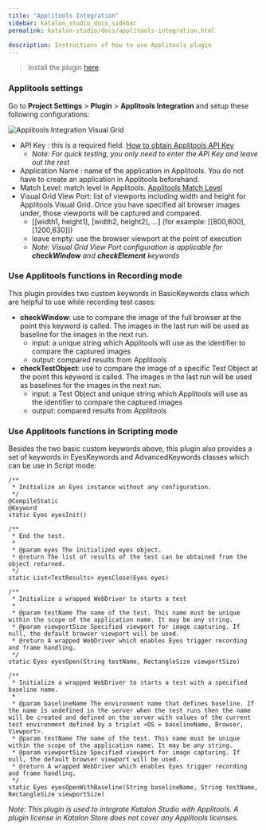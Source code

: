 ```yaml
---
title: "Applitools Integration"
sidebar: katalon_studio_docs_sidebar
permalink: katalon-studio/docs/applitools-integration.html

description: Instructions of how to use Applitools plugin
---
```

> Install the plugin [here](https://store.katalon.com/product/44/Applitools-Integration).


### Applitools settings
Go to **Project Settings** > **Plugin** > **Applitools Integration** and setup these following configurations:  

![Applitools Integration Visual Grid](https://i.ibb.co/swxnv8c/Applitools-Store-1.png)

* API Key : this is a required field. [How to obtain Applitools API Key](https://applitools.com/docs/topics/overview/obtain-api-key.html)  
     - *Note: For quick testing, you only need to enter the API Key and leave out the rest*
* Application Name :  name of the application in Applitools. You do not have to create an application in Applitools beforehand.  
* Match Level: match level in Applitools. [Applitools Match Level](https://applitools.com/docs/api/eyes-sdk/enums-gen/enum-global-matchlevel-selenium-java.html)
* Visual Grid View Port: list of viewports including width and height for Applitools Visual Grid. Once you have specified all browser images under, those viewports will be captured and compared.  
    - [[width1, height1], [width2, height2], ...] (for example: [[800,600],[1200,630]])
    - leave empty: use the browser viewport at the point of execution  
    - *Note: Visual Grid View Port configuration is applicable for **checkWindow** and **checkElement** keywords*
    
### Use Applitools functions in Recording mode
This plugin provides two custom keywords in BasicKeywords class which are helpful to use while recording test cases:
* **checkWindow**: use to compare the image of the full browser at the point this keyword is called. The images in the last run will be used as baseline for the images in the next run.
    - input: a unique string which Applitools will use as the identifier to compare the captured images
    - output: compared results from Applitools 
* **checkTestObject**:  use to compare the image of a specific Test Object  at the point this keyword is called. The images in the last run will be used as baselines for the images in the next run.
    - input: a Test Object and unique string which Applitools will use as the identifier to compare the captured images
    - output: compared results from Applitools 

### Use Applitools functions in Scripting mode
Besides the two basic custom keywords above, this plugin also provides a set of keywords in EyesKeywords and AdvancedKeywords classes which can be use in Script mode:

	/**
	 * Initialize an Eyes instance without any configuration.
	 */
	@CompileStatic
	@Keyword
	static Eyes eyesInit()

	/**
	 * End the test.
	 *
	 * @param eyes The initialized eyes object.
	 * @return The list of results of the test can be obtained from the object returned.
	 */
	static List<TestResults> eyesClose(Eyes eyes)
	
	/**
	 * Initialize a wrapped WebDriver to starts a test
	 *
	 * @param testName The name of the test. This name must be unique within the scope of the application name. It may be any string.
	 * @param viewportSize Specified viewport for image capturing. If null, the default browser viewport will be used.
	 * @return A wrapped WebDriver which enables Eyes trigger recording and frame handling.
	 */
	static Eyes eyesOpen(String testName, RectangleSize viewportSize)

	/**
	 * Initialize a wrapped WebDriver to starts a test with a specified baseline name.
	 *
	 * @param baselineName The environment name that defines baseline. If the name is undefined in the server when the test runs then the name will be created and defined on the server with values of the current test environment defined by a triplet <OS = baselineName, Browser, Viewport>.
	 * @param testName The name of the test. This name must be unique within the scope of the application name. It may be any string.
	 * @param viewportSize Specified viewport for image capturing. If null, the default browser viewport will be used.
	 * @return A wrapped WebDriver which enables Eyes trigger recording and frame handling.
	 */
	static Eyes eyesOpenWithBaseline(String baselineName, String testName, RectangleSize viewportSize)


*Note: This plugin is used to integrate Katalon Studio with Applitools. A plugin license in Katalon Store does not cover any Applitools licenses.*